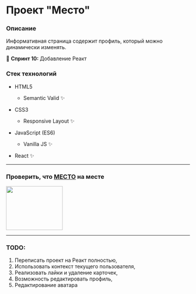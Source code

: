 # Проект "Место"

### Описание
Информативная страница содержит профиль, который можно динамически изменять.

🎯 **Спринт 10:** Добавление Реакт

### Стек технологий
* HTML5
    * Semantic Valid ✨
    

* CSS3
    * Responsive Layout ✨
    

* JavaScript (ES6)
    * Vanilla JS ✨
  

* React ✨

----

### Проверить, что [МЕСТО](https://whodef.github.io/mesto/) на месте
[<img src="https://thumbs.gfycat.com/CheerySeparateGoldeneye-size_restricted.gif" width="155" height="120">](https://whodef.github.io/mesto/)

----

### TODO:
1. Переписать проект на Реакт полностью,
2. Использовать контекст текущего пользователя,
3. Реализовать лайки и удаление карточек,
4. Возможность редактировать профиль,
5. Редактирование аватара
